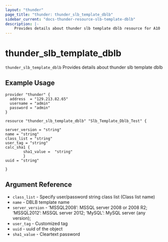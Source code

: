 ```yaml
---
layout: "thunder"
page_title: "thunder: thunder_slb_template_dblb"
sidebar_current: "docs-thunder-resource-slb-template-dblb"
description: |-
	Provides details about thunder slb template dblb resource for A10
---
```


# thunder\_slb\_template\_dblb

`thunder_slb_template_dblb` Provides details about thunder slb template dblb
## Example Usage


```hcl
provider "thunder" {
  address  = "129.213.82.65"
  username = "admin"
  password = "admin"
}

resource "thunder_slb_template_dblb" "Slb_Template_Dblb_Test" {

server_version = "string"
name = "string"
class_list = "string"
user_tag = "string"
calc_sha1 {  
        sha1_value =  "string" 
        }
uuid = "string"
 
}

```

## Argument Reference

* `class_list` - Specify user/password string class list (Class list name)
* `name` - DBLB template name
* `server_version` - ‘MSSQL2008’: MSSQL server 2008 or 2008 R2; ‘MSSQL2012’: MSSQL server 2012; ‘MySQL’: MySQL server (any version);
* `user_tag` - Customized tag
* `uuid` - uuid of the object
* `sha1_value` - Cleartext password
